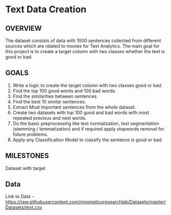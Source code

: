# Text Data Creation
## OVERVIEW
The dataset consists of data with 1000 sentences collected from different sources which are related to
movies for Text Analytics. The main goal for this project is to create a target column with two classes
whether the text is good or bad.

## GOALS
1. Write a logic to create the target column with two classes good or bad.
2. Find the top 100 good words and 100 bad words.
3. Find the similarities between sentences.
4. Find the best 10 similar sentences.
5. Extract Most Important sentences from the whole dataset.
6. Create two datasets with top 100 good and bad words with most repeated previous and
next words.
7. Do the basic preprocessing like text normalization, text segmentation (stemming /
lemmatization) and if required apply stopwords removal for future problems.
8. Apply any Classification Model to classify the sentence is good or bad.

## MILESTONES
  Dataset with target
## Data
Link to Data - https://raw.githubusercontent.com/innomaticsresearchlab/Datasets/master/Datasets/text.csv


